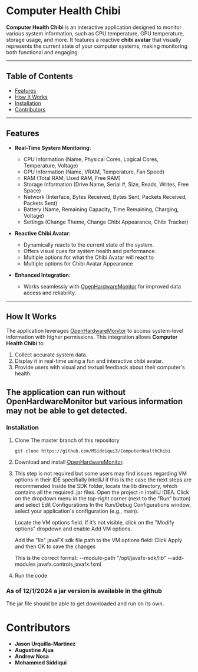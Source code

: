 # Computer Health Chibi

**Computer Health Chibi** is an interactive application designed to monitor various system information, such as CPU temperature, GPU temperature, storage usage, and more. It features a reactive **chibi avatar** that visually represents the current state of your computer systems, making monitoring both functional and engaging.

---

## Table of Contents

- [Features](#features)
- [How It Works](#how-it-works)
- [Installation](#installation)
- [Contributors](#contributors)

---

## Features

- **Real-Time System Monitoring**:
  - CPU Information (Name, Physical Cores, Logical Cores, Temperature, Voltage)
  - GPU Information (Name, VRAM, Temperature, Fan Speed)
  - RAM (Total RAM, Used RAM, Free RAM)
  - Storage Information (Drive Name, Serial #, Size, Reads, Writes, Free Space)
  - Network (Interface, Bytes Received, Bytes Sent, Packets Received, Packets Sent)
  - Battery (Name, Remaining Capacity, Time Remaining, Charging, Voltage)
  - Settings (Change Theme, Change Chibi Appearance, Chibi Tracker)

- **Reactive Chibi Avatar**:
  - Dynamically reacts to the current state of the system.
  - Offers visual cues for system health and performance.
  - Multiple options for what the Chibi Avatar will react to
  - Multiple options for Chibi Avatar Appearance

- **Enhanced Integration**:
  - Works seamlessly with [OpenHardwareMonitor](https://openhardwaremonitor.org/downloads/) for improved data access and reliability.

---

## How It Works

The application leverages [OpenHardwareMonitor](https://openhardwaremonitor.org/downloads/) to access system-level information with higher permissions. This integration allows **Computer Health Chibi** to:
1. Collect accurate system data.
2. Display it in real-time using a fun and interactive chibi avatar.
3. Provide users with visual and textual feedback about their computer's health.

The application can run without OpenHardwareMonitor but various information may not be able to get detected. 
---


### Installation

1. Clone The master branch of this repository
   ```
   git clone https://github.com/MSiddiqui3/ComputerHealthChibi
   ```
3. Download and install [OpenHardwareMonitor](https://openhardwaremonitor.org/downloads/).
4. This step is not required but some users may find issues regarding VM options in their IDE specifially IntelliJ if this is the case the next steps are recommended
   Inside the SDK folder, locate the lib directory, which contains all the required .jar files.
   Open the project in IntelliJ IDEA.
   Click on the dropdown menu in the top-right corner (next to the "Run" button) and select Edit Configurations
   In the Run/Debug Configurations window, select your application's configuration (e.g., main).

   Locate the VM options field. If it’s not visible, click on the "Modify options" dropdown and enable Add VM options.

   Add the "lib" javaFX sdk file path to the VM options field:
   Click Apply and then OK to save the changes


   This is the correct format: --module-path "/opt/javafx-sdk/lib" --add-modules
   javafx.controls,javafx.fxml
5. Run the code

### As of 12/1/2024 a jar version is available in the github
The jar file should be able to get downloaded and run on its own. 

# Contributors
* **Jason Urquilla-Martinez** 
* **Augustine Ajua** 
* **Andrew Nosa** 
* **Mohammed Siddiqui** 
   
